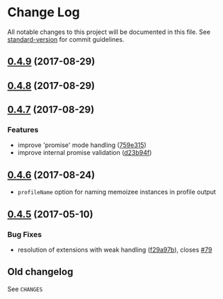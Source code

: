 # Change Log

All notable changes to this project will be documented in this file. See [standard-version](https://github.com/conventional-changelog/standard-version) for commit guidelines.

<a name="0.4.9"></a>
## [0.4.9](https://github.com/medikoo/memoizee/compare/v0.4.8...v0.4.9) (2017-08-29)



<a name="0.4.8"></a>
## [0.4.8](https://github.com/medikoo/memoizee/compare/v0.4.7...v0.4.8) (2017-08-29)



<a name="0.4.7"></a>
## [0.4.7](https://github.com/medikoo/memoizee/compare/v0.4.6...v0.4.7) (2017-08-29)


### Features

* improve 'promise' mode handling ([759e315](https://github.com/medikoo/memoizee/commit/759e315))
* improve internal promise validation ([d23b94f](https://github.com/medikoo/memoizee/commit/d23b94f))



<a name="0.4.6"></a>
## [0.4.6](https://github.com/medikoo/memoizee/compare/v0.4.5...v0.4.6) (2017-08-24)
* `profileName` option for naming memoizee instances in profile output


<a name="0.4.5"></a>
## [0.4.5](https://github.com/medikoo/memoizee/compare/v0.4.4...v0.4.5) (2017-05-10)


### Bug Fixes

* resolution of extensions with weak handling ([f29a97b](https://github.com/medikoo/memoizee/commit/f29a97b)), closes [#79](https://github.com/medikoo/memoizee/issues/79)

## Old changelog

See `CHANGES`